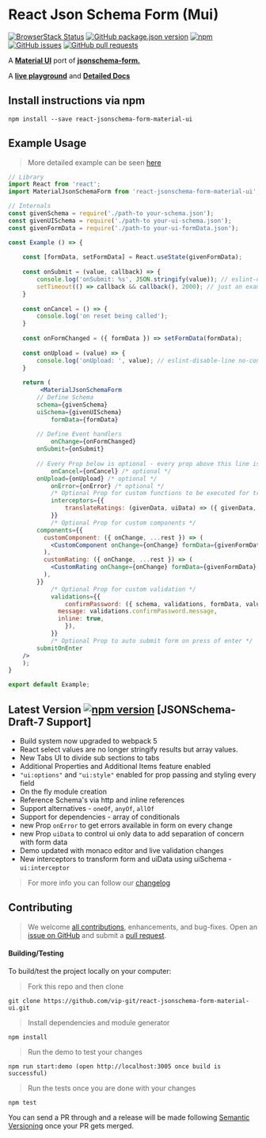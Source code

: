 # React Json Schema Form \(Mui\)

[![BrowserStack Status](https://automate.browserstack.com/badge.svg?badge_key=MzZ5RE5vdml6Yk5EM0JTZ3l5cGxJKzVLRWlqNVdHbDkzdkprejFkSWZtZz0tLTdxdGFIY3F5a2pXSmNMM2ZLaVMwQ3c9PQ==--74a6da6f146182f21dbe380708e81c257b1cefab%)](https://automate.browserstack.com/public-build/MzZ5RE5vdml6Yk5EM0JTZ3l5cGxJKzVLRWlqNVdHbDkzdkprejFkSWZtZz0tLTdxdGFIY3F5a2pXSmNMM2ZLaVMwQ3c9PQ==--74a6da6f146182f21dbe380708e81c257b1cefab%) [![GitHub package.json version](https://img.shields.io/github/package-json/v/vip-git/react-jsonschema-form-material-ui?style=plastic)](https://github.com/vip-git/react-jsonschema-form-material-ui) [![npm](https://img.shields.io/npm/dt/react-jsonschema-form-material-ui)](https://www.npmjs.com/package/react-jsonschema-form-material-ui) [![GitHub issues](https://img.shields.io/github/issues/vip-git/react-jsonschema-form-material-ui)](https://github.com/vip-git/react-jsonschema-form-material-ui/issues/) [![GitHub pull requests](https://img.shields.io/github/issues-pr/vip-git/react-jsonschema-form-material-ui)](https://github.com/vip-git/react-jsonschema-form-material-ui/pulls/)


A [**Material UI**](http://www.material-ui.com/) port of [**jsonschema-form.**](https://json-schema.org/)

A [**live playground**](https://react-jsonschema-form-material-ui.github56.now.sh/) and [**Detailed Docs**](https://react-json-schema.app/docs)

## Install instructions via npm

```text
npm install --save react-jsonschema-form-material-ui
```

## Example Usage

> More detailed example can be seen [here](https://github.com/vip-git/react-jsonschema-form-material-ui/blob/master/src/demo/body/Example.jsx)

```jsx
// Library
import React from 'react';
import MaterialJsonSchemaForm from 'react-jsonschema-form-material-ui';

// Internals
const givenSchema = require('./path-to your-schema.json');
const givenUISchema = require('./path-to your-ui-schema.json');
const givenFormData = require('./path-to your-ui-formData.json');

const Example () => {
    
    const [formData, setFormData] = React.useState(givenFormData);
    
    const onSubmit = (value, callback) => {
        console.log('onSubmit: %s', JSON.stringify(value)); // eslint-disable-line no-console
        setTimeout(() => callback && callback(), 2000); // just an example in real world can be your XHR call
    }
    
    const onCancel = () => {
        console.log('on reset being called');
    }
    
    const onFormChanged = ({ formData }) => setFormData(formData);
    
    const onUpload = (value) => {
        console.log('onUpload: ', value); // eslint-disable-line no-console
    }
    
    return (
         <MaterialJsonSchemaForm
	    // Define Schema
	    schema={givenSchema}
	    uiSchema={givenUISchema}
            formData={formData}
	    
	    // Define Event handlers
            onChange={onFormChanged} 
	    onSubmit={onSubmit}
	    
	    // Every Prop below is optional - every prop above this line is required
            onCancel={onCancel} /* optional */
	    onUpload={onUpload} /* optional */
            onError={onError} /* optional */
            /* Optional Prop for custom functions to be executed for transforming data */
            interceptors={{
                translateRatings: (givenData, uiData) => ({ givenData, uiData }),
            }}
            /* Optional Prop for custom components */
	    components={{
		  customComponent: ({ onChange, ...rest }) => (
			<CustomComponent onChange={onChange} formData={givenFormData} uiData={givenUIData} {...rest} />
		  ),
		  customRating: ({ onChange, ...rest }) => (
			<CustomRating onChange={onChange} formData={givenFormData} uiData={givenUIData} {...rest} />
		  ),
	    }}
            /* Optional Prop for custom validation */
            validations={{
                confirmPassword: ({ schema, validations, formData, value }) => value !== formData.pass1 && ({
		      message: validations.confirmPassword.message,
		      inline: true,
                }),
            }}
            /* Optional Prop to auto submit form on press of enter */
	    submitOnEnter
	/>
    );
}

export default Example;
```

## Latest Version [![npm version](https://badge.fury.io/js/react-jsonschema-form-material-ui.svg)](https://react-jsonschema-form-material-ui.github56.now.sh) \[JSONSchema-Draft-7 Support]

- Build system now upgraded to webpack 5
- React select values are no longer stringify results but array values.
- New Tabs UI to divide sub sections to tabs
- Additional Properties and Additional Items feature enabled
- `"ui:options"` and `"ui:style"` enabled for prop passing and styling every field
- On the fly module creation
- Reference Schema's via http and inline references
- Support alternatives - `oneOf`, `anyOf`, `allOf`
- Support for dependencies - array of conditionals
- new Prop `onError` to get errors available in form on every change
- new Prop `uiData` to control ui only data to add separation of concern with form data
- Demo updated with monaco editor and live validation changes
- New interceptors to transform form and uiData using uiSchema - `ui:interceptor`

> For more info you can follow our [changelog](https://github.com/vip-git/react-jsonschema-form-material-ui/blob/master/changelog.md)

## Contributing 
> We welcome [all contributions](/contributing.md), enhancements, and bug-fixes. 
> Open an [issue on GitHub](https://github.com/vip-git/react-jsonschema-form-material-ui/issues) and submit a [pull request](https://github.com/vip-git/react-jsonschema-form-material-ui/pulls).

#### Building/Testing
To build/test the project locally on your computer:

> Fork this repo and then clone
```
git clone https://github.com/vip-git/react-jsonschema-form-material-ui.git
```

> Install dependencies and module generator
```
npm install
```

> Run the demo to test your changes
```
npm run start:demo (open http://localhost:3005 once build is successful)
```

> Run the tests once you are done with your changes
```
npm test
```

You can send a PR through and a release will be made following [Semantic Versioning](https://semver.org/) once your PR gets merged.
